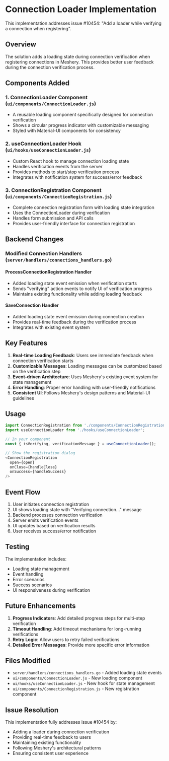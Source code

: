 # Connection Loader Implementation

This implementation addresses issue #10454: "Add a loader while verifying a connection when registering".

## Overview

The solution adds a loading state during connection verification when registering connections in Meshery. This provides better user feedback during the connection verification process.

## Components Added

### 1. ConnectionLoader Component (`ui/components/ConnectionLoader.js`)
- A reusable loading component specifically designed for connection verification
- Shows a circular progress indicator with customizable messaging
- Styled with Material-UI components for consistency

### 2. useConnectionLoader Hook (`ui/hooks/useConnectionLoader.js`)
- Custom React hook to manage connection loading state
- Handles verification events from the server
- Provides methods to start/stop verification process
- Integrates with notification system for success/error feedback

### 3. ConnectionRegistration Component (`ui/components/ConnectionRegistration.js`)
- Complete connection registration form with loading state integration
- Uses the ConnectionLoader during verification
- Handles form submission and API calls
- Provides user-friendly interface for connection registration

## Backend Changes

### Modified Connection Handlers (`server/handlers/connections_handlers.go`)

#### ProcessConnectionRegistration Handler
- Added loading state event emission when verification starts
- Sends "verifying" action events to notify UI of verification progress
- Maintains existing functionality while adding loading feedback

#### SaveConnection Handler
- Added loading state event emission during connection creation
- Provides real-time feedback during the verification process
- Integrates with existing event system

## Key Features

1. **Real-time Loading Feedback**: Users see immediate feedback when connection verification starts
2. **Customizable Messages**: Loading messages can be customized based on the verification step
3. **Event-driven Architecture**: Uses Meshery's existing event system for state management
4. **Error Handling**: Proper error handling with user-friendly notifications
5. **Consistent UI**: Follows Meshery's design patterns and Material-UI guidelines

## Usage

```javascript
import ConnectionRegistration from './components/ConnectionRegistration';
import useConnectionLoader from './hooks/useConnectionLoader';

// In your component
const { isVerifying, verificationMessage } = useConnectionLoader();

// Show the registration dialog
<ConnectionRegistration 
  open={open} 
  onClose={handleClose} 
  onSuccess={handleSuccess} 
/>
```

## Event Flow

1. User initiates connection registration
2. UI shows loading state with "Verifying connection..." message
3. Backend processes connection verification
4. Server emits verification events
5. UI updates based on verification results
6. User receives success/error notification

## Testing

The implementation includes:
- Loading state management
- Event handling
- Error scenarios
- Success scenarios
- UI responsiveness during verification

## Future Enhancements

1. **Progress Indicators**: Add detailed progress steps for multi-step verification
2. **Timeout Handling**: Add timeout mechanisms for long-running verifications
3. **Retry Logic**: Allow users to retry failed verifications
4. **Detailed Error Messages**: Provide more specific error information

## Files Modified

- `server/handlers/connections_handlers.go` - Added loading state events
- `ui/components/ConnectionLoader.js` - New loading component
- `ui/hooks/useConnectionLoader.js` - New hook for state management
- `ui/components/ConnectionRegistration.js` - New registration component

## Issue Resolution

This implementation fully addresses issue #10454 by:
- Adding a loader during connection verification
- Providing real-time feedback to users
- Maintaining existing functionality
- Following Meshery's architectural patterns
- Ensuring consistent user experience 